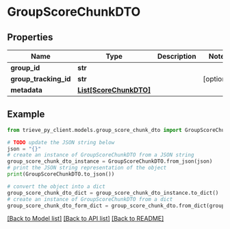 # GroupScoreChunkDTO


## Properties

Name | Type | Description | Notes
------------ | ------------- | ------------- | -------------
**group_id** | **str** |  | 
**group_tracking_id** | **str** |  | [optional] 
**metadata** | [**List[ScoreChunkDTO]**](ScoreChunkDTO.md) |  | 

## Example

```python
from trieve_py_client.models.group_score_chunk_dto import GroupScoreChunkDTO

# TODO update the JSON string below
json = "{}"
# create an instance of GroupScoreChunkDTO from a JSON string
group_score_chunk_dto_instance = GroupScoreChunkDTO.from_json(json)
# print the JSON string representation of the object
print(GroupScoreChunkDTO.to_json())

# convert the object into a dict
group_score_chunk_dto_dict = group_score_chunk_dto_instance.to_dict()
# create an instance of GroupScoreChunkDTO from a dict
group_score_chunk_dto_form_dict = group_score_chunk_dto.from_dict(group_score_chunk_dto_dict)
```
[[Back to Model list]](../README.md#documentation-for-models) [[Back to API list]](../README.md#documentation-for-api-endpoints) [[Back to README]](../README.md)


